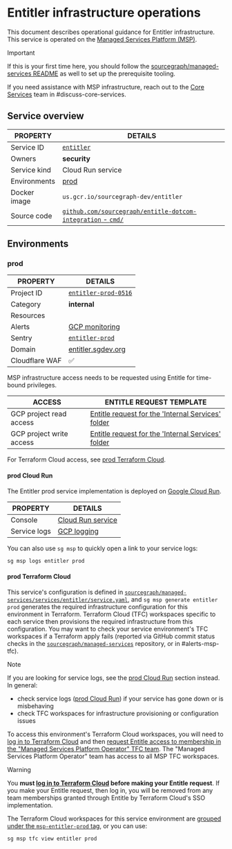 # Entitler infrastructure operations

<!--
Generated documentation; DO NOT EDIT. Regenerate using this command: 'sg msp operations generate-handbook-pages'

Last updated: 2024-03-11 06:28:34.63201 +0000 UTC
Generated from: https://github.com/sourcegraph/managed-services/tree/516734a23afe816218cf3556bba1ace6d26b5420
-->

This document describes operational guidance for Entitler infrastructure.
This service is operated on the [Managed Services Platform (MSP)](../teams/core-services/managed-services/platform.md).

> [!IMPORTANT]
> If this is your first time here, you should follow the [sourcegraph/managed-services README](https://github.com/sourcegraph/managed-services/blob/main/README.md) as well to set up the prerequisite tooling.

If you need assistance with MSP infrastructure, reach out to the [Core Services](../teams/core-services/index.md) team in #discuss-core-services.

## Service overview

|   PROPERTY   |                                                                 DETAILS                                                                 |
|--------------|-----------------------------------------------------------------------------------------------------------------------------------------|
| Service ID   | [`entitler`](https://github.com/sourcegraph/managed-services/blob/main/services/entitler/service.yaml)                                  |
| Owners       | **security**                                                                                                                            |
| Service kind | Cloud Run service                                                                                                                       |
| Environments | [prod](#prod)                                                                                                                           |
| Docker image | `us.gcr.io/sourcegraph-dev/entitler`                                                                                                    |
| Source code  | [`github.com/sourcegraph/entitle-dotcom-integration` - `cmd/`](https://github.com/sourcegraph/entitle-dotcom-integration/tree/HEAD/cmd) |

## Environments

### prod

|    PROPERTY    |                                              DETAILS                                              |
|----------------|---------------------------------------------------------------------------------------------------|
| Project ID     | [`entitler-prod-0516`](https://console.cloud.google.com/run?project=entitler-prod-0516)           |
| Category       | **internal**                                                                                      |
| Resources      |                                                                                                   |
| Alerts         | [GCP monitoring](https://console.cloud.google.com/monitoring/alerting?project=entitler-prod-0516) |
| Sentry         | [`entitler-prod`](https://sourcegraph.sentry.io/projects/entitler-prod/)                          |
| Domain         | [entitler.sgdev.org](https://entitler.sgdev.org)                                                  |
| Cloudflare WAF | ✅                                                                                                |

MSP infrastructure access needs to be requested using Entitle for time-bound privileges.

|          ACCESS          |                                                                                                                                                                ENTITLE REQUEST TEMPLATE                                                                                                                                                                |
|--------------------------|--------------------------------------------------------------------------------------------------------------------------------------------------------------------------------------------------------------------------------------------------------------------------------------------------------------------------------------------------------|
| GCP project read access  | [Entitle request for the 'Internal Services' folder](https://app.entitle.io/request?data=eyJkdXJhdGlvbiI6IjEwODAwIiwianVzdGlmaWNhdGlvbiI6IkVOVEVSIEpVU1RJRklDQVRJT04gSEVSRSIsInJvbGVJZHMiOlt7ImlkIjoiNzg0M2MxYWYtYzU2MS00ZDMyLWE3ZTAtYjZkNjY0NDM4MzAzIiwidGhyb3VnaCI6Ijc4NDNjMWFmLWM1NjEtNGQzMi1hN2UwLWI2ZDY2NDQzODMwMyIsInR5cGUiOiJyb2xlIn1dfQ%3D%3D) |
| GCP project write access | [Entitle request for the 'Internal Services' folder](https://app.entitle.io/request?data=eyJkdXJhdGlvbiI6IjEwODAwIiwianVzdGlmaWNhdGlvbiI6IkVOVEVSIEpVU1RJRklDQVRJT04gSEVSRSIsInJvbGVJZHMiOlt7ImlkIjoiZTEyYTJkZDktYzY1ZC00YzM0LTlmNDgtMzYzNTNkZmY0MDkyIiwidGhyb3VnaCI6ImUxMmEyZGQ5LWM2NWQtNGMzNC05ZjQ4LTM2MzUzZGZmNDA5MiIsInR5cGUiOiJyb2xlIn1dfQ%3D%3D) |

For Terraform Cloud access, see [prod Terraform Cloud](#prod-terraform-cloud).

#### prod Cloud Run

The Entitler prod service implementation is deployed on [Google Cloud Run](https://cloud.google.com/run).

|   PROPERTY   |                                                                                                                                                             DETAILS                                                                                                                                                             |
|--------------|---------------------------------------------------------------------------------------------------------------------------------------------------------------------------------------------------------------------------------------------------------------------------------------------------------------------------------|
| Console      | [Cloud Run service](https://console.cloud.google.com/run?project=entitler-prod-0516)                                                                                                                                                                                                                                            |
| Service logs | [GCP logging](https://console.cloud.google.com/logs/query;query=resource.type%20%3D%20%22cloud_run_revision%22%20-logName%3D~%22logs%2Frun.googleapis.com%252Frequests%22;summaryFields=jsonPayload%252FInstrumentationScope,jsonPayload%252FBody,jsonPayload%252FAttributes%252Ferror:false:32:end?project=entitler-prod-0516) |

You can also use `sg msp` to quickly open a link to your service logs:

```bash
sg msp logs entitler prod
```

#### prod Terraform Cloud

This service's configuration is defined in [`sourcegraph/managed-services/services/entitler/service.yaml`](https://github.com/sourcegraph/managed-services/blob/main/services/entitler/service.yaml), and `sg msp generate entitler prod` generates the required infrastructure configuration for this environment in Terraform.
Terraform Cloud (TFC) workspaces specific to each service then provisions the required infrastructure from this configuration.
You may want to check your service environment's TFC workspaces if a Terraform apply fails (reported via GitHub commit status checks in the [`sourcegraph/managed-services`](https://github.com/sourcegraph/managed-services) repository, or in #alerts-msp-tfc).

> [!NOTE]
> If you are looking for service logs, see the [prod Cloud Run](#prod-cloud-run) section instead. In general:
> 
> - check service logs ([prod Cloud Run](#prod-cloud-run)) if your service has gone down or is misbehaving
> - check TFC workspaces for infrastructure provisioning or configuration issues

To access this environment's Terraform Cloud workspaces, you will need to [log in to Terraform Cloud](https://app.terraform.io/app/sourcegraph) and then [request Entitle access to membership in the "Managed Services Platform Operator" TFC team](https://app.entitle.io/request?data=eyJkdXJhdGlvbiI6IjM2MDAiLCJqdXN0aWZpY2F0aW9uIjoiSlVTVElGSUNBVElPTiBIRVJFIiwicm9sZUlkcyI6W3siaWQiOiJiMzg3MzJjYy04OTUyLTQ2Y2QtYmIxZS1lZjI2ODUwNzIyNmIiLCJ0aHJvdWdoIjoiYjM4NzMyY2MtODk1Mi00NmNkLWJiMWUtZWYyNjg1MDcyMjZiIiwidHlwZSI6InJvbGUifV19).
The "Managed Services Platform Operator" team has access to all MSP TFC workspaces.

> [!WARNING]
> You **must [log in to Terraform Cloud](https://app.terraform.io/app/sourcegraph) before making your Entitle request**.
> If you make your Entitle request, then log in, you will be removed from any team memberships granted through Entitle by Terraform Cloud's SSO implementation.

The Terraform Cloud workspaces for this service environment are [grouped under the `msp-entitler-prod` tag](https://app.terraform.io/app/sourcegraph/workspaces?tag=msp-entitler-prod), or you can use:

```bash
sg msp tfc view entitler prod
```
